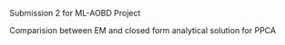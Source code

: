 Submission 2 for ML-AOBD Project

Comparision between EM and closed form analytical solution for PPCA
